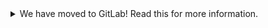 <details>
<summary>We have moved to GitLab! Read this for more information.</summary>

We have recently moved our repositories to GitLab. You can find revpi-sos-report
here: https://gitlab.com/revolutionpi/revpi-sos-report  
All repositories on GitHub will stay up-to-date by being synchronised from
GitLab.

We still maintain a presence on GitHub but our work happens over at GitLab. If
you want to contribute to any of our projects we would prefer this contribution
to happen on GitLab, but we also still accept contributions on GitHub if you
prefer that.
</details>

